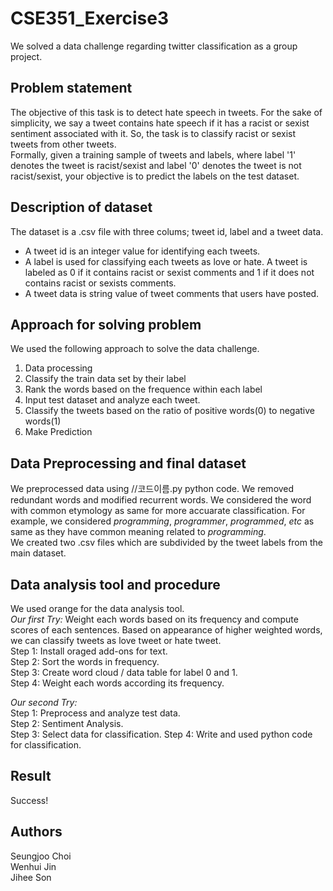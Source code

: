 # CSE351_Exercise3  
We solved a data challenge regarding twitter classification as a group project.

## Problem statement  
The objective of this task is to detect hate speech in tweets. For the sake of simplicity, we say a tweet contains hate speech if it has a racist or sexist sentiment associated with it. So, the task is to classify racist or sexist tweets from other tweets.  
Formally, given a training sample of tweets and labels, where label '1' denotes the tweet is racist/sexist and label '0' denotes the tweet is not racist/sexist, your objective is to predict the labels on the test dataset.

## Description of dataset  
The dataset is a .csv file with three colums; tweet id, label and a tweet data.  
* A tweet id is an integer value for identifying each tweets.  
* A label is used for classifying each tweets as love or hate. A tweet is labeled as 0 if it contains racist or sexist comments and 1 if it does not contains racist or sexists comments.  
* A tweet data is string value of tweet comments that users have posted.  

## Approach for solving problem  
We used the following approach to solve the data challenge.  
1. Data processing
2. Classify the train data set by their label
3. Rank the words based on the frequence within each label
4. Input test dataset and analyze each tweet.
5. Classify the tweets based on the ratio of positive words(0) to negative words(1)
6. Make Prediction

## Data Preprocessing and final dataset  
We preprocessed data using //코드이름.py python code. We removed redundant words and modified recurrent words. We considered the word with common etymology as same for more accuarate classification. For example, we considered *programming*, *programmer*, *programmed*, *etc* as same as they have common meaning related to *programming*.  
We created two .csv files which are subdivided by the tweet labels from the main dataset. 

## Data analysis tool and procedure
We used orange for the data analysis tool.  
*Our first Try:* Weight each words based on its frequency and compute scores of each sentences. Based on appearance of higher weighted words, we can classify tweets as love tweet or hate tweet.  
Step 1: Install oraged add-ons for text.  
Step 2: Sort the words in frequency.  
Step 3: Create word cloud / data table for label 0 and 1.  
Step 4: Weight each words according its frequency.  

*Our second Try:*  
Step 1: Preprocess and analyze test data.  
Step 2: Sentiment Analysis.  
Step 3: Select data for classification.
Step 4: Write and used python code for classification.  

## Result  
Success!  
## Authors  
Seungjoo Choi  
Wenhui Jin  
Jihee Son
